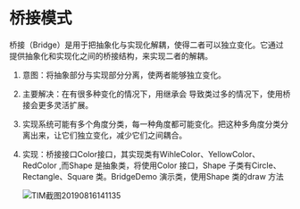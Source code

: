# 桥接模式

桥接（Bridge）是用于把抽象化与实现化解耦，使得二者可以独立变化。它通过提供抽象化和实现化之间的桥接结构，来实现二者的解耦。

1. 意图：将抽象部分与实现部分分离，使两者能够独立变化。

2. 主要解决：在有很多种变化的情况下，用继承会 导致类过多的情况下，使用桥接会更多灵活扩展。

3. 实现系统可能有多个角度分类，每一种角度都可能变化。把这种多角度分类分离出来，让它们独立变化，减少它们之间耦合。

4. 实现：桥接接口Color接口，其实现类有WihleColor、YellowColor、RedColor ,而Shape 是抽象类，将使用Color 接口，Shape 子类有Circle、Rectangle、Square 类。BridgeDemo 演示类，使用Shape 类的draw 方法

   ![TIM截图20190816141135](H:\github\designpatterns\06bridge\TIM截图20190816141135.png)